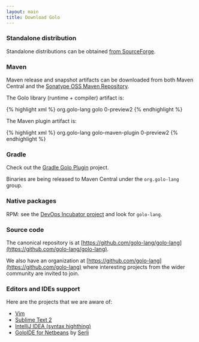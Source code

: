 ```yaml
---
layout: main
title: Download Golo
---
```


### Standalone distribution

Standalone distributions can be obtained [from SourceForge](http://sourceforge.net/projects/golo-lang/files/).

### Maven

Maven release and snapshot artifacts can be downloaded from both Maven Central and the
[Sonatype OSS Maven Repository](https://docs.sonatype.org/display/Repository/Sonatype+OSS+Maven+Repository+Usage+Guide).

The Golo library (runtime + compiler) artifact is:

{% highlight xml %}
<groupId>org.golo-lang</groupId>
<artifactId>golo</artifactId>
<version>0-preview2</version>
{% endhighlight %}

The Maven plugin artifact is:

{% highlight xml %}
<groupId>org.golo-lang</groupId>
<artifactId>golo-maven-plugin</artifactId>
<version>0-preview2</version>
{% endhighlight %}

### Gradle

Check out the [Gradle Golo Plugin](https://github.com/golo-lang/gradle-golo-plugin) project.

Binaries are being released to Maven Central under the `org.golo-lang` group.

### Native packages

RPM: see the [DevOps Incubator project](https://github.com/hgomez/devops-incubator) and look for `golo-lang`.

### Source code

The canonical repository is at [https://github.com/golo-lang/golo-lang](https://github.com/golo-lang/golo-lang).

We also have an organization at [https://github.com/golo-lang](https://github.com/golo-lang) where interesting
projects from the wider community are invited to join.

### Editors and IDEs support

Here are the projects that we are aware of:

- [Vim](https://github.com/jponge/vim-golo)
- [Sublime Text 2](https://github.com/k33g/sublime-golo)
- [IntelliJ IDEA (syntax highthing)](https://github.com/k33g/golo-storm)
- [GoloIDE for Netbeans](https://github.com/golo-lang/golo-netbeans) by [Serli](http://www.serli.com/)
